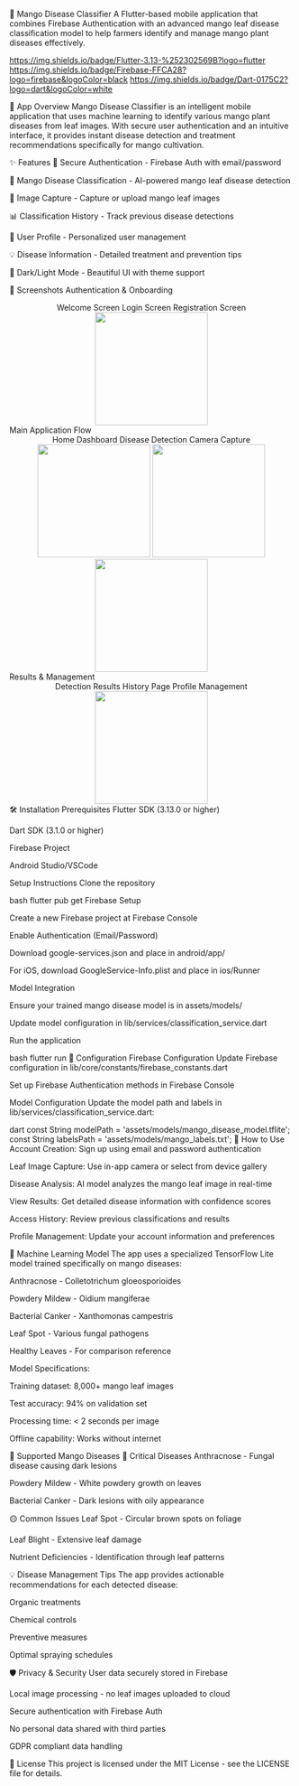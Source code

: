 🥭 Mango Disease Classifier
A Flutter-based mobile application that combines Firebase Authentication with an advanced mango leaf disease classification model to help farmers identify and manage mango plant diseases effectively.

https://img.shields.io/badge/Flutter-3.13-%252302569B?logo=flutter
https://img.shields.io/badge/Firebase-FFCA28?logo=firebase&logoColor=black
https://img.shields.io/badge/Dart-0175C2?logo=dart&logoColor=white

📱 App Overview
Mango Disease Classifier is an intelligent mobile application that uses machine learning to identify various mango plant diseases from leaf images. With secure user authentication and an intuitive interface, it provides instant disease detection and treatment recommendations specifically for mango cultivation.

✨ Features
🔐 Secure Authentication - Firebase Auth with email/password

🍃 Mango Disease Classification - AI-powered mango leaf disease detection

📸 Image Capture - Capture or upload mango leaf images

📊 Classification History - Track previous disease detections

👤 User Profile - Personalized user management

💡 Disease Information - Detailed treatment and prevention tips

🌙 Dark/Light Mode - Beautiful UI with theme support

🚀 Screenshots
Authentication & Onboarding
<div align="center">
Welcome Screen	Login Screen	Registration Screen
<img src="screenshots/authentication.jpg" width="200">
</div>
Main Application Flow
<div align="center">
Home Dashboard	Disease Detection	Camera Capture
<img src="screenshots/start.jpg" width="200">	<img src="screenshots/classification.jpg" width="200">	<img src="screenshots/pic_select.jpg" width="200">
</div>
Results & Management
<div align="center">
Detection Results	History Page	Profile Management
<img src="screenshots/result.jpg" width="200">
</div>
🛠️ Installation
Prerequisites
Flutter SDK (3.13.0 or higher)

Dart SDK (3.1.0 or higher)

Firebase Project

Android Studio/VSCode

Setup Instructions
Clone the repository


bash
flutter pub get
Firebase Setup

Create a new Firebase project at Firebase Console

Enable Authentication (Email/Password)

Download google-services.json and place in android/app/

For iOS, download GoogleService-Info.plist and place in ios/Runner

Model Integration

Ensure your trained mango disease model is in assets/models/

Update model configuration in lib/services/classification_service.dart

Run the application

bash
flutter run
🔧 Configuration
Firebase Configuration
Update Firebase configuration in lib/core/constants/firebase_constants.dart

Set up Firebase Authentication methods in Firebase Console

Model Configuration
Update the model path and labels in lib/services/classification_service.dart:

dart
const String modelPath = 'assets/models/mango_disease_model.tflite';
const String labelsPath = 'assets/models/mango_labels.txt';
🎯 How to Use
Account Creation: Sign up using email and password authentication

Leaf Image Capture: Use in-app camera or select from device gallery

Disease Analysis: AI model analyzes the mango leaf image in real-time

View Results: Get detailed disease information with confidence scores

Access History: Review previous classifications and results

Profile Management: Update your account information and preferences

🤖 Machine Learning Model
The app uses a specialized TensorFlow Lite model trained specifically on mango diseases:

Anthracnose - Colletotrichum gloeosporioides

Powdery Mildew - Oidium mangiferae

Bacterial Canker - Xanthomonas campestris

Leaf Spot - Various fungal pathogens

Healthy Leaves - For comparison reference

Model Specifications:

Training dataset: 8,000+ mango leaf images

Test accuracy: 94% on validation set

Processing time: < 2 seconds per image

Offline capability: Works without internet

🥭 Supported Mango Diseases
🔴 Critical Diseases
Anthracnose - Fungal disease causing dark lesions

Powdery Mildew - White powdery growth on leaves

Bacterial Canker - Dark lesions with oily appearance

🟡 Common Issues
Leaf Spot - Circular brown spots on foliage

Leaf Blight - Extensive leaf damage

Nutrient Deficiencies - Identification through leaf patterns

💡 Disease Management Tips
The app provides actionable recommendations for each detected disease:

Organic treatments

Chemical controls

Preventive measures

Optimal spraying schedules

🛡️ Privacy & Security
User data securely stored in Firebase

Local image processing - no leaf images uploaded to cloud

Secure authentication with Firebase Auth

No personal data shared with third parties

GDPR compliant data handling

📄 License
This project is licensed under the MIT License - see the LICENSE file for details.

